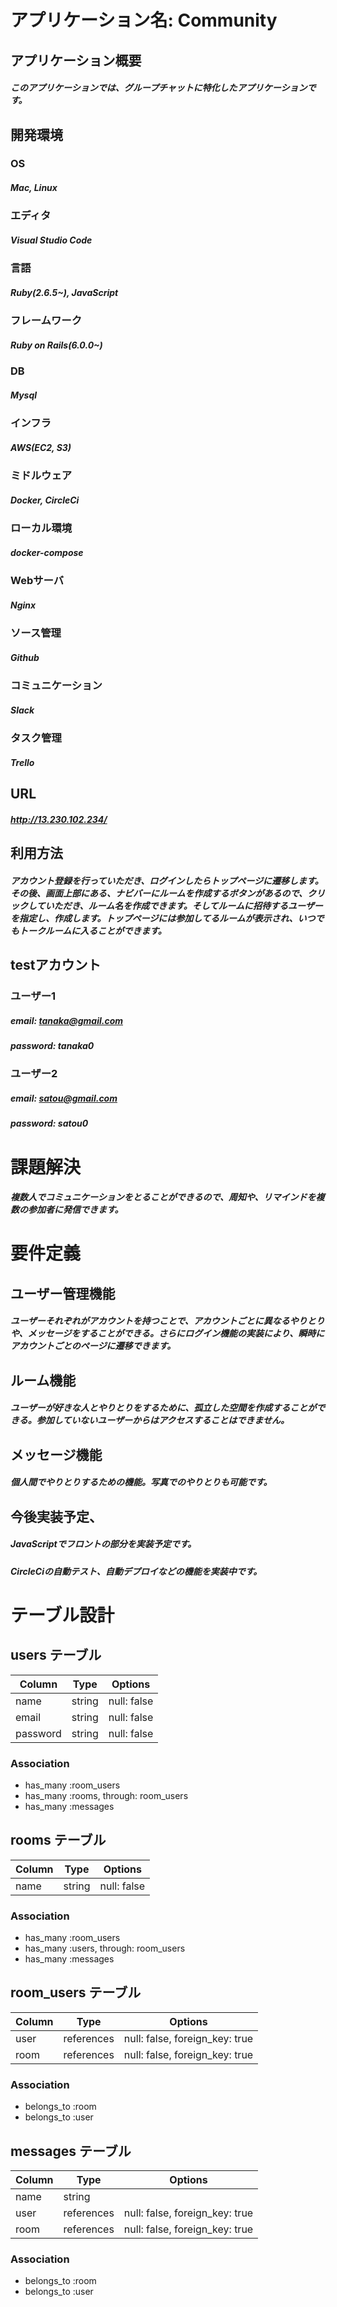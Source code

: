 # アプリケーション名: Community

## アプリケーション概要
##### このアプリケーションでは、グループチャットに特化したアプリケーションです。

## 開発環境

### OS
##### Mac, Linux

### エディタ
##### Visual Studio Code

### 言語
##### Ruby(2.6.5~), JavaScript

### フレームワーク
##### Ruby on Rails(6.0.0~)

### DB
##### Mysql

### インフラ
##### AWS(EC2, S3)

### ミドルウェア
##### Docker, CircleCi

### ローカル環境
##### docker-compose

### Webサーバ
##### Nginx

### ソース管理
##### Github

### コミュニケーション
##### Slack

### タスク管理
##### Trello

## URL
##### <http://13.230.102.234/>

## 利用方法
##### アカウント登録を行っていただき、ログインしたらトップページに遷移します。  その後、画面上部にある、ナビバーにルームを作成するボタンがあるので、クリックしていただき、ルーム名を作成できます。そしてルームに招待するユーザーを指定し、作成します。トップページには参加してるルームが表示され、いつでもトークルームに入ることができます。

## testアカウント

### ユーザー1
##### email: tanaka@gmail.com
##### password: tanaka0

### ユーザー2
##### email: satou@gmail.com
##### password: satou0


# 課題解決
##### 複数人でコミュニケーションをとることができるので、周知や、リマインドを複数の参加者に発信できます。


# 要件定義
## ユーザー管理機能
##### ユーザーそれぞれがアカウントを持つことで、アカウントごとに異なるやりとりや、メッセージをすることができる。さらにログイン機能の実装により、瞬時にアカウントごとのページに遷移できます。

## ルーム機能
##### ユーザーが好きな人とやりとりをするために、孤立した空間を作成することができる。参加していないユーザーからはアクセスすることはできません。

## メッセージ機能
##### 個人間でやりとりするための機能。写真でのやりとりも可能です。


## 今後実装予定、
##### JavaScriptでフロントの部分を実装予定です。
##### CircleCiの自動テスト、自動デプロイなどの機能を実装中です。




# テーブル設計

## users テーブル

| Column   | Type   | Options     |
| -------- | ------ | ----------- |
| name     | string | null: false |
| email    | string | null: false |
| password | string | null: false |

### Association

- has_many :room_users
- has_many :rooms, through: room_users
- has_many :messages

## rooms テーブル

| Column | Type   | Options     |
| ------ | ------ | ----------- |
| name   | string | null: false |

### Association

- has_many :room_users
- has_many :users, through: room_users
- has_many :messages


## room_users テーブル

| Column | Type       | Options                        |
| ------ | ---------- | ------------------------------ |
| user   | references | null: false, foreign_key: true |
| room   | references | null: false, foreign_key: true |

### Association

- belongs_to :room
- belongs_to :user

## messages テーブル

| Column  | Type       | Options                        |
| ------- | ---------- | ------------------------------ |
| name    | string     |                                |
| user    | references | null: false, foreign_key: true |
| room    | references | null: false, foreign_key: true |

### Association


- belongs_to :room
- belongs_to :user